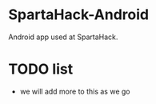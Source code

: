 # SpartaHack-Android
Android app used at SpartaHack.

# TODO list
* we will add more to this as we go

